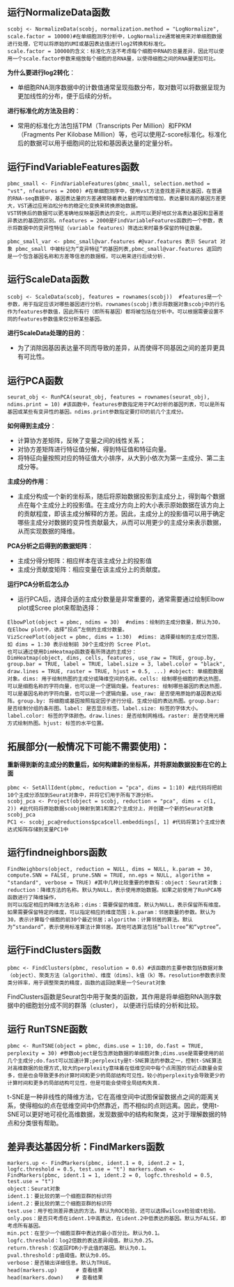 ## 运行NormalizeData函数
~~~
scobj <- NormalizeData(scobj, normalization.method = "LogNormalize", scale.factor = 10000)#在单细胞测序分析中，LogNormalize通常被用来对单细胞数据进行处理，它可以将原始的UMI或基因表达值进行log2转换和标准化。
scale.factor = 10000的含义：标准化方法不考虑每个细胞中RNA的总量差异，因此可以使用一个scale.factor参数来缩放每个细胞的总RNA量，以使得细胞之间的RNA量更加可比。
~~~
**为什么要进行log2转化**：
+ 单细胞RNA测序数据中的计数值通常呈现指数分布，取对数可以将数据呈现为更加线性的分布，便于后续的分析。

**进行标准化的方法及目的**：
+ 常用的标准化方法包括TPM（Transcripts Per Million）和FPKM（Fragments Per Kilobase Million）等，也可以使用Z-score标准化。标准化后的数据可以用于细胞间的比较和基因表达量的定量分析。

## 运行FindVariableFeatures函数
~~~
pbmc_small <- FindVariableFeatures(pbmc_small, selection.method = "vst", nfeatures = 2000) #在单细胞测序中，使用vst方法查找差异表达基因，在普通的RNA-seq数据中，基因表达量的方差通常随着表达量的增加而增加，表达量较高的基因方差更大，VST通过应用泊松分布的稳定化变换来转换原始数据。
VST转换后的数据可以更准确地反映基因表达的变化，从而可以更好地区分高表达基因和显著差异表达的基因的区别。nfeatures = 2000是FindVariableFeatures函数的一个参数，表示将数据中的变异性特征（variable features）筛选出来时最多保留的特征数量。

pbmc_small_var <- pbmc_small@var.features #@var.features 表示 Seurat 对象 pbmc_small 中被标记为“变异特征”的基因列表,pbmc_small@var.features 返回的是一个包含基因名称和方差等信息的数据框，可以用来进行后续分析.
~~~

## 运行ScaleData函数
~~~
scobj <- ScaleData(scobj, features = rownames(scobj))  #features是一个参数，用于指定应该对哪些基因进行分析。rownames(scobj)表示将数据对象scobj中的行名作为features参数值，因此所有行（即所有基因）都将被包括在分析中。可以根据需要设置不同的features参数值来仅分析某些基因。
~~~
**进行ScaleData处理的目的**：
+ 为了消除因基因表达量不同而导致的差异，从而使得不同基因之间的差异更具有可比性。

## 运行PCA函数
~~~
seurat_obj <- RunPCA(seurat_obj, features = rownames(seurat_obj), ndims.print = 10) #该函数中，features参数指定用于PCA分析的基因列表，可以是所有基因或某些有变异性的基因。ndims.print参数指定要打印的前几个主成分。
~~~
**如何得到主成分**：
+ 计算协方差矩阵，反映了变量之间的线性关系；
+ 对协方差矩阵进行特征值分解，得到特征值和特征向量。
+ 将特征向量按照对应的特征值大小排序，从大到小依次为第一主成分、第二主成分等。

**主成分的作用**：
+ 主成分构成一个新的坐标系，随后将原始数据投影到主成分上，得到每个数据点在每个主成分上的投影值。在主成分方向上的大小表示原始数据在该方向上的贡献程度，即该主成分解释的方差。因此，主成分上的投影值可以用于确定哪些主成分对数据的变异性贡献最大，从而可以用更少的主成分来表示数据，从而实现数据的降维。

**PCA分析之后得到的数据矩阵**：
+ 主成分得分矩阵：相应样本在该主成分上的投影值    
+ 主成分贡献度矩阵：相应变量在该主成分上的贡献度。

**运行PCA分析后怎么办**
+ 运行PCA后，选择合适的主成分数量是非常重要的，通常需要通过绘制Elbow plot或Scree plot来帮助选择：
~~~
ElbowPlot(object = pbmc, ndims = 30)  #ndims：绘制的主成分数量，默认为30，在Elbow plot中，选择“拐点”左侧的主成分数量。
VizScreePlot(object = pbmc, dims = 1:30)  #dims: 选择要绘制的主成分范围，如 dims = 1:30 表示绘制前 30个主成分的 Scree Plot。
也可以通过使用DimHeatmap函数查看所筛选的主成分：
DimHeatmap(object, dims, cells, features, use_raw = TRUE, group.by, group.bar = TRUE, label = TRUE, label.size = 3, label.color = "black", draw.lines = TRUE, raster = TRUE, hjust = 0.5, ...) #object: 单细胞数据对象。dims: 用于绘制热图的主成分或降维空间的名称。cells: 绘制哪些细胞的表达热图，可以是细胞名称的字符向量，也可以是一个逻辑向量。features: 绘制哪些基因的表达热图，可以是基因名称的字符向量，也可以是一个逻辑向量。use_raw: 是否使用原始的基因表达矩阵。group.by: 将细胞或基因按照指定因子进行分组，生成分组的表达热图。group.bar: 是否绘制分组的条形图。label: 是否显示标签。label.size: 标签的字体大小。label.color: 标签的字体颜色。draw.lines: 是否绘制网格线。raster: 是否使用光栅方式绘制热图。hjust: 标签的水平位置。
~~~
## 拓展部分(一般情况下可能不需要使用)：
**重新得到新的主成分的数量后，如何构建新的坐标系，并将原始数据投影在它的上面**
~~~
pbmc <- SetAllIdent(pbmc, reduction = "pca", dims = 1:10) #此代码将把前10个主成分添加到Seurat对象中，并将它们用于所有下游分析。
scobj_pca <- Project(object = scobj, reduction = "pca", dims = c(1, 2)) #此代码将原始数据scobj映射到第1和第2个主成分上，并创建一个新的Seurat对象scobj_pca
PC1 <- scobj_pca@reductions$pca$cell.embeddings[, 1] #代码将第1个主成分表达式矩阵存储到变量PC1中
~~~

## 运行findneighbors函数
~~~
FindNeighbors(object, reduction = NULL, dims = NULL, k.param = 30, compute.SNN = FALSE, prune.SNN = TRUE, nn.eps = NULL, algorithm = "standard", verbose = TRUE) #其中几种比较重要的参数有：object：Seurat对象；reduction：降维方法的名称。默认为NULL，表示使用原始数据。如果之前使用了RunPCA等函数进行了降维操作，
则可以指定相应的降维方法名称；dims：需要保留的维度。默认为NULL，表示保留所有维度。如果需要保留特定的维度，可以指定相应的维度范围；k.param：邻居数量的参数。默认为30，表示计算每个细胞的前30个最近邻居；algorithm：计算邻居的算法。默认为“standard”，表示使用标准算法计算邻居。其他可选算法包括“balltree”和“vptree”。
~~~

## 运行FindClusters函数
~~~
pbmc <- FindClusters(pbmc, resolution = 0.6) #该函数的主要参数包括数据对象（object）、聚类方法（algorithm）、维度（dims）、k值（k）等。resolution参数表示聚类分辨率，用于调整聚类的精度，函数的返回结果是一个Seurat对象
~~~
FindClusters函数是Seurat包中用于聚类的函数，其作用是将单细胞RNA测序数据中的细胞划分成不同的群落（cluster），
以便进行后续的分析和比较。

## 运行 RunTSNE函数
~~~
pbmc <- RunTSNE(object = pbmc, dims.use = 1:10, do.fast = TRUE, perplexity = 30) #参数object是包含原始数据的单细胞对象;dims.use是需要使用的前几个主成分;do.fast可以加速计算;perplexity是t-SNE算法的参数之一，控制t-SNE算法对高维数据的处理方式,较大的perplexity意味着在低维空间中每个点周围的邻近点数量会变多，但是也会导致更多的计算时间和更少的局部结构可见性。较小的perplexity会导致更少的计算时间和更多的局部结构可见性，但是可能会使得全局结构失真.
~~~
t-SNE是一种非线性的降维方法，它在高维空间中试图保留数据点之间的距离关系，使得相似的点在低维空间中仍然靠近，而不相似的点则远离。因此，使用t-SNE可以更好地可视化高维数据，发现数据中的结构和聚类，这对于理解数据的特点和分类很有帮助。

## 差异表达基因分析：FindMarkers函数
~~~
markers.up <- FindMarkers(pbmc, ident.1 = 0, ident.2 = 1, logfc.threshold = 0.5, test.use = "t") markers.down <- FindMarkers(pbmc, ident.1 = 1, ident.2 = 0, logfc.threshold = 0.5, test.use = "t")
object：Seurat对象
ident.1：要比较的第一个细胞亚群的标识符
ident.2：要比较的第二个细胞亚群的标识符
test.use：用于检测差异表达的方法。默认为ROC检验，还可以选择wilcox检验或t检验。
only.pos：是否只考虑在ident.1中高表达，在ident.2中低表达的基因。默认为FALSE，即考虑所有基因。
min.pct：在至少一个细胞亚群中表达的最小百分比。默认为0.1。
logfc.threshold：log2倍数的表达差异阈值。默认为0.25。
return.thresh：仅返回FDR小于此值的基因。默认为0.1。
pval.threshold：p值阈值。默认为0.05。
verbose：是否输出详细信息。默认为TRUE。
head(markers.up)      # 查看结果
head(markers.down)    # 查看结果
~~~










































